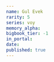 ```yaml
---
name: Gul Evek
rarity: 5
series: voy
memory_alpha:
bigbook_tier: -1
in_portal:
date:
published: true
---
```



